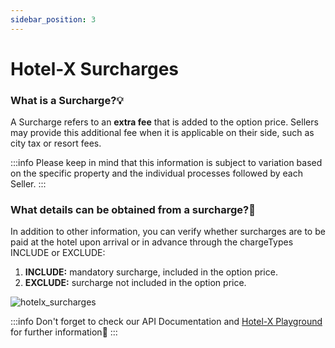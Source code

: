 ```yaml
---
sidebar_position: 3
---
```


# Hotel-X Surcharges

### What is a Surcharge?💡
A Surcharge refers to an **extra fee** that is added to the option price. Sellers may provide this additional fee when it is applicable on their side, such as city tax or resort fees.

:::info
Please keep in mind that this information is subject to variation based on the specific property and the individual processes followed by each Seller.
:::

### What details can be obtained from a surcharge?🔎
 In addition to other information, you can verify whether surcharges are to be paid at the hotel upon arrival or in advance through the chargeTypes INCLUDE or EXCLUDE:
1. **INCLUDE:**  mandatory surcharge, included in the option price.
1. **EXCLUDE:** surcharge not included in the option price.

![hotelx_surcharges](https://storage.travelgate.com/kbase/hotelx_surcharges.jpg)

:::info
Don't forget to check our API Documentation and [Hotel-X Playground](/playground) for further information🚀
:::
 